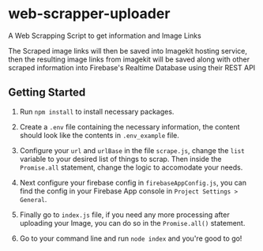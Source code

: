 # web-scrapper-uploader
A Web Scrapping Script to get information and Image Links

The Scraped image links will then be saved into Imagekit hosting service, 
then the resulting image links from imagekit will be saved along with other scraped information into Firebase's Realtime Database using their REST API

## Getting Started

1. Run  `npm install` to install necessary packages.

2. Create a `.env` file containing the necessary information, the content should look like the contents in `.env_example` file.

3. Configure your `url` and `urlBase` in the file `scrape.js`, change the `list` variable to your desired list of things to scrap. Then inside the `Promise.all` statement, change the logic to accomodate your needs.

4. Next configure your firebase config in `firebaseAppConfig.js`, you can find the config in your Firebase App console in `Project Settings > General`.

5. Finally go to `index.js` file, if you need any more processing after uploading your Image, you can do so in the `Promise.all()` statement.

6. Go to your command line and run `node index` and you're good to go!
